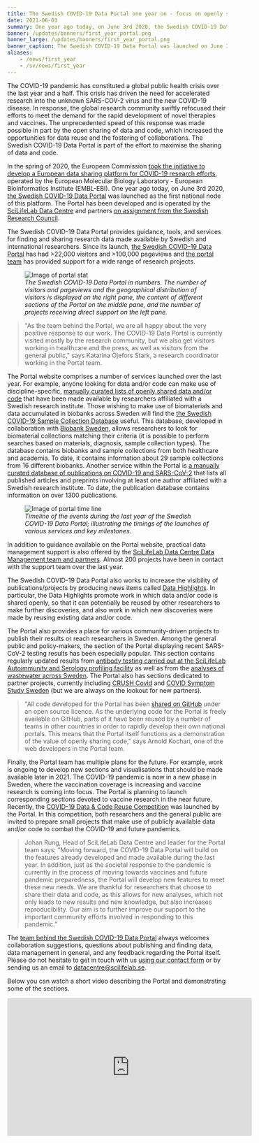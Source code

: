 ```yaml
---
title: The Swedish COVID-19 Data Portal one year on - focus on openly sharing data and code # short
date: 2021-06-03
summary: One year ago today, on June 3rd 2020, the Swedish COVID-19 Data Portal was launched and became the first national node of the European data sharing platform for COVID-19 research efforts. Here, we look back at the highlights over the last year.
banner: /updates/banners/first_year_portal.png
banner_large: /updates/banners/first_year_portal.png
banner_caption: The Swedish COVID-19 Data Portal was launched on June 3rd 2020.
aliases:
    - /news/first_year
    - /sv/news/first_year
---
```


The COVID-19 pandemic has constituted a global public health crisis over the last year and a half. This crisis has driven the need for accelerated research into the unknown SARS-COV-2 virus and the new COVID-19 disease. In response, the global research community swiftly refocused their efforts to meet the demand for the rapid development of novel therapies and vaccines. The unprecedented speed of this response was made possible in part by the open sharing of data and code, which increased the opportunities for data reuse and the fostering of collaborations. The Swedish COVID-19 Data Portal is part of the effort to maximise the sharing of data and code.

In the spring of 2020, the European Commission [took the initiative to develop a European data sharing platform for COVID-19 research efforts](https://www.embl.org/news/science/embl-ebi-launches-covid-19-data-portal/), operated by the European Molecular Biology Laboratory - European Bioinformatics Institute (EMBL-EBI). One year ago today, on June 3rd 2020, [the Swedish COVID-19 Data Portal](https://covid19dataportal.se) was launched as the first national node of this platform. The Portal has been developed and is operated by the [SciLifeLab Data Centre](https://scilifelab.se/data) and partners [on assignment from the Swedish Research Council](https://www.vr.se/english/just-now/news/news-archive/2020-06-03-new-national-portal-makes-research-data-on-covid-19-accessible.html).

The Swedish COVID-19 Data Portal provides guidance, tools, and services for finding and sharing research data made available by Swedish and international researchers. Since its launch, [the Swedish COVID-19 Data Portal](https://covid19dataportal.se/) has had >22,000 visitors and >100,000 pageviews and [the portal team](/about) has provided support for a wide range of research projects.

<figure class="figure img-fluid mx-2">
  <img alt="Image of portal stat" src="/updates/banners/first_year_portal_in_numbers.png" class="img-thumbnail">
  <figcaption class="figure-caption mt-1"><i>The Swedish COVID-19 Data Portal in numbers. The number of visitors and pageviews and the geographical distribution of visitors is displayed on the right pane, the content of different sections of the Portal on the middle pane, and the number of projects receiving direct support on the left pane.</i></figcaption>
</figure>

> "As the team behind the Portal, we are all happy about the very positive response to our work. The COVID-19 Data Portal is currently visited mostly by the research community, but we also get visitors working in healthcare and the press, as well as visitors from the general public," says Katarina Öjefors Stark, a research coordinator working in the Portal team.

The Portal website comprises a number of services launched over the last year. For example, anyone looking for data and/or code can make use of discipline-specific, [manually curated lists of openly shared data and/or code](/data_types/all/data/) that have been made available by researchers affiliated with a Swedish research institute. Those wishing to make use of biomaterials and data accumulated in biobanks across Sweden will find the [the Swedish COVID-19 Sample Collection Database](/biobanks/) useful. This database, developed in collaboration with [Biobank Sweden](https://biobanksverige.se), allows researchers to look for biomaterial collections matching their criteria (it is possible to perform searches based on materials, diagnosis, sample collection types). The database contains biobanks and sample collections from both healthcare and academia. To date, it contains information about 29 sample collections from 16 different biobanks. Another service within the Portal is [a manually curated database of publications on COVID-19 and SARS-CoV-2](/publications/) that lists all published articles and preprints involving at least one author affiliated with a Swedish research institute. To date, the publication database contains information on over 1300 publications.

<figure class="figure mx-2 img-fluid">
  <img alt="Image of portal time line" src="/updates/banners/first_year_portal_timeline.png" class="img-thumbnail">
  <figcaption class="figure-caption mt-1"><i>Timeline of the events during the last year of the Swedish COVID-19 Data Portal; illustrating the timings of the launches of various services and key milestones.</i></figcaption>
</figure>

In addition to guidance available on the Portal website, practical data management support is also offered by the [SciLifeLab Data Centre Data Management team and partners](/about). Almost 200 projects have been in contact with the support team over the last year.

The Swedish COVID-19 Data Portal also works to increase the visibility of publications/projects by producing news items called [Data Highlights](/news/). In particular, the Data Highlights promote work in which data and/or code is shared openly, so that it can potentially be reused by other researchers to make further discoveries, and also work in which new discoveries were made by reusing existing data and/or code.

The Portal also provides a place for various community-driven projects to publish their results or reach researchers in Sweden.  Among the general public and policy-makers, the section of the Portal displaying recent SARS-CoV-2 testing results has been especially popular. This section contains regularly updated results from [antibody testing carried out at the SciLifeLab Autoimmunity and Serology profiling facility](/data_types/health_data/serology-statistics/) as well as from the [analyses of wastewater across Sweden](/data_types/environment/wastewater/). The Portal also has sections dedicated to partner projects, currently including [CRUSH Covid](/data_types/health_data/crush_covid/) and [COVID Symptom Study Sweden](/data_types/health_data/symptom_study_sweden/) (but we are always on the lookout for new partners).

> "All code developed for the Portal has been [shared on GitHub](https://github.com/ScilifelabDataCentre/pathogens-portal/tree/master) under an open source licence. As the underlying code for the Portal is freely available on GitHub, parts of it have been reused by a number of teams in other countries in order to rapidly develop their own national portals. This means that the Portal itself functions as a demonstration of the value of openly sharing code," says Arnold Kochari, one of the web developers in the Portal team.

Finally, the Portal team has multiple plans for the future. For example, work is ongoing to develop new sections and visualisations that should be made available later in 2021. The COVID-19 pandemic is now in a new phase in Sweden, where the vaccination coverage is increasing and vaccine research is coming into focus. The Portal is planning to launch corresponding sections devoted to vaccine research in the near future. Recently, the [COVID-19 Data & Code Reuse Competition](/data_code_reuse) was launched by the Portal. In this competition, both researchers and the general public are invited to prepare small projects that make use of publicly available data and/or code to combat the COVID-19 and future pandemics.

> Johan Rung, Head of SciLifeLab Data Centre and leader for the Portal team says: "Moving forward, the COVID-19 Data Portal will build on the features already developed and made available during the last year. In addition, just as the societal response to the pandemic is currently in the process of moving towards vaccines and future pandemic preparedness, the Portal will develop new features to meet these new needs. We are thankful for researchers that choose to share their data and code, as this allows for new analyses, which not only leads to new results and new knowledge, but also increases reproducibility. Our aim is to further improve our support to the important community efforts involved in responding to this pandemic.”

The [team behind the Swedish COVID-19 Data Portal](/about) always welcomes collaboration suggestions, questions about publishing and finding data, data management in general, and any feedback regarding the Portal itself. Please do not hesitate to get in touch with us [using our contact form](/contact) or by sending us an email to <datacentre@scilifelab.se>.

Below you can watch a short video describing the Portal and demonstrating some of the sections.

<iframe width="560" height="315" src="https://www.youtube.com/embed/UUsoY6Lfa1o" title="YouTube video player" frameborder="0" allow="accelerometer; autoplay; clipboard-write; encrypted-media; gyroscope; picture-in-picture" allowfullscreen></iframe>
